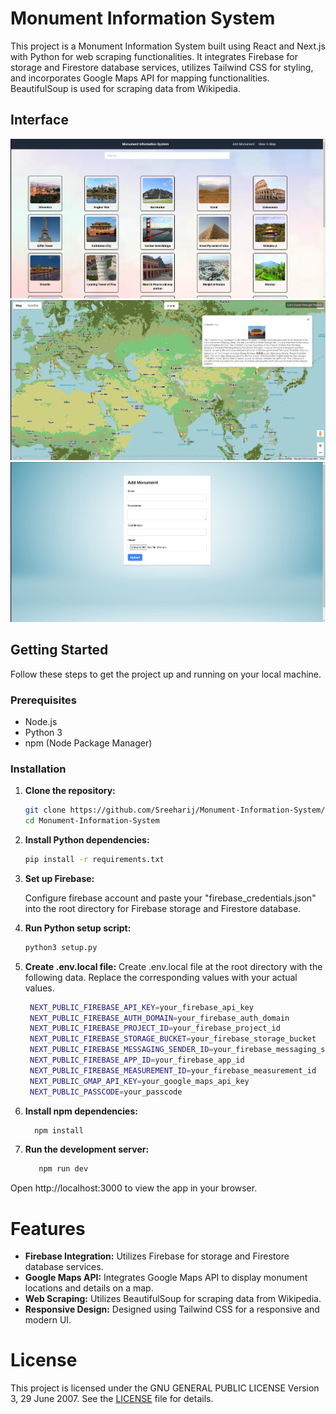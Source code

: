 # Monument Information System

This project is a Monument Information System built using React and Next.js with Python for web scraping functionalities. It integrates Firebase for storage and Firestore database services, utilizes Tailwind CSS for styling, and incorporates Google Maps API for mapping functionalities. BeautifulSoup is used for scraping data from Wikipedia.

## Interface

![Home](screenshots/home_image.png)
![Map](screenshots/map_image.png)
![Document_Add](screenshots/add_document_image.png)

## Getting Started

Follow these steps to get the project up and running on your local machine.

### Prerequisites

- Node.js
- Python 3
- npm (Node Package Manager)

### Installation

1. **Clone the repository:**

   ```bash
   git clone https://github.com/Sreeharij/Monument-Information-System/
   cd Monument-Information-System
2. **Install Python dependencies:**
   ```bash
   pip install -r requirements.txt
3. **Set up Firebase:**

   Configure firebase account and paste your "firebase_credentials.json" into the root directory for Firebase storage and Firestore database.
5. **Run Python setup script:**
   ```bash
   python3 setup.py
6. **Create .env.local file:**
  Create .env.local file at the root directory with the following data. Replace the corresponding values with your actual values.
   ```bash
    NEXT_PUBLIC_FIREBASE_API_KEY=your_firebase_api_key
    NEXT_PUBLIC_FIREBASE_AUTH_DOMAIN=your_firebase_auth_domain
    NEXT_PUBLIC_FIREBASE_PROJECT_ID=your_firebase_project_id
    NEXT_PUBLIC_FIREBASE_STORAGE_BUCKET=your_firebase_storage_bucket
    NEXT_PUBLIC_FIREBASE_MESSAGING_SENDER_ID=your_firebase_messaging_sender_id
    NEXT_PUBLIC_FIREBASE_APP_ID=your_firebase_app_id
    NEXT_PUBLIC_FIREBASE_MEASUREMENT_ID=your_firebase_measurement_id
    NEXT_PUBLIC_GMAP_API_KEY=your_google_maps_api_key
    NEXT_PUBLIC_PASSCODE=your_passcode
7. **Install npm dependencies:**
   ```bash
     npm install
8. **Run the development server:**
   ```bash
      npm run dev
Open http://localhost:3000 to view the app in your browser.


# Features

- **Firebase Integration:** Utilizes Firebase for storage and Firestore database services.
- **Google Maps API:** Integrates Google Maps API to display monument locations and details on a map.
- **Web Scraping:** Utilizes BeautifulSoup for scraping data from Wikipedia.
- **Responsive Design:** Designed using Tailwind CSS for a responsive and modern UI.

# License

This project is licensed under the GNU GENERAL PUBLIC LICENSE Version 3, 29 June 2007.
See the [LICENSE](LICENSE) file for details.
